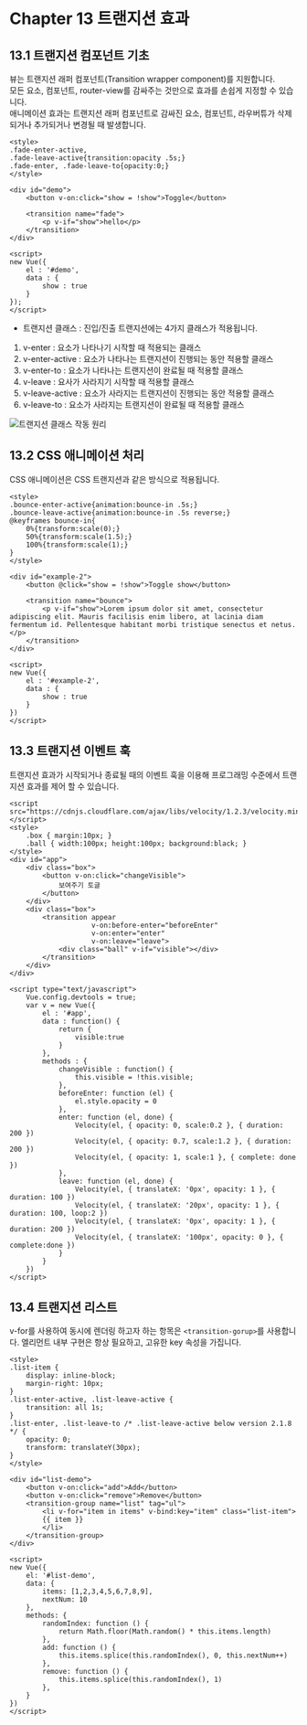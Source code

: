 # Chapter 13 트랜지션 효과

## 13.1 트랜지션 컴포넌트 기초

뷰는 트랜지션 래퍼 컴포넌트(Transition wrapper component)를 지원합니다.<br>
모든 요소, 컴포넌트, router-view를 감싸주는 것만으로 효과를 손쉽게 지정할 수 있습니다.<br>
애니메이션 효과는 트랜지션 래퍼 컴포넌트로 감싸진 요소, 컴포넌트, 라우버튜가 삭제되거나 추가되거나 변경될 때 발생합니다.

```
<style>
.fade-enter-active,
.fade-leave-active{transition:opacity .5s;}
.fade-enter, .fade-leave-to{opacity:0;}
</style>

<div id="demo">
    <button v-on:click="show = !show">Toggle</button>

    <transition name="fade">
        <p v-if="show">hello</p>
    </transition>
</div>

<script>
new Vue({
    el : '#demo',
    data : {
        show : true
    }
});
</script>
```

- 트랜지션 클래스 : 진입/진출 트랜지션에는 4가지 클래스가 적용됩니다.

1. v-enter : 요소가 나타나기 시작할 때 적용되는 클래스
2. v-enter-active : 요소가 나타나는 트랜지션이 진행되는 동안 적용할 클래스
3. v-enter-to : 요소가 나타나는 트랜지션이 완료될 때 적용할 클래스
4. v-leave : 요사가 사라지기 시작할 때 적용할 클래스
5. v-leave-active : 요소가 사라지는 트랜지션이 진행되는 동안 적용할 클래스
6. v-leave-to : 요소가 사라지는 트랜지션이 완료될 때 적용할 클래스

![트랜지션 클래스 작동 원리](https://kr.vuejs.org/images/transition.png)

## 13.2 CSS 애니메이션 처리

CSS 애니메이션은 CSS 트랜지션과 같은 방식으로 적용됩니다.

```
<style>
.bounce-enter-active{animation:bounce-in .5s;}
.bounce-leave-active{animation:bounce-in .5s reverse;}
@keyframes bounce-in{
    0%{transform:scale(0);}
    50%{transform:scale(1.5);}
    100%{transform:scale(1);}
}
</style>

<div id="example-2">
    <button @click="show = !show">Toggle show</button>
    
    <transition name="bounce">
        <p v-if="show">Lorem ipsum dolor sit amet, consectetur adipiscing elit. Mauris facilisis enim libero, at lacinia diam fermentum id. Pellentesque habitant morbi tristique senectus et netus.</p>
    </transition>
</div>

<script>
new Vue({
    el : '#example-2',
    data : {
        show : true
    }
})
</script>
```

## 13.3 트랜지션 이벤트 훅

트랜지션 효과가 시작되거나 종료될 때의 이벤트 훅을 이용해 프로그래밍 수준에서 트랜지션 효과를 제어 할 수 있습니다.

```
<script src="https://cdnjs.cloudflare.com/ajax/libs/velocity/1.2.3/velocity.min.js"></script>
<style>
    .box { margin:10px; }
    .ball { width:100px; height:100px; background:black; }
</style>
<div id="app">
    <div class="box">
        <button v-on:click="changeVisible">
            보여주기 토글
        </button>
    </div>
    <div class="box">
        <transition appear
                    v-on:before-enter="beforeEnter"
                    v-on:enter="enter"
                    v-on:leave="leave">
            <div class="ball" v-if="visible"></div>
        </transition>
    </div>
</div>

<script type="text/javascript">
    Vue.config.devtools = true;
    var v = new Vue({
        el : '#app',
        data : function() {
            return {
                visible:true
            }
        },
        methods : {
            changeVisible : function() {
                this.visible = !this.visible;
            },
            beforeEnter: function (el) {
                el.style.opacity = 0
            },
            enter: function (el, done) {
                Velocity(el, { opacity: 0, scale:0.2 }, { duration: 200 })
                Velocity(el, { opacity: 0.7, scale:1.2 }, { duration: 200 })
                Velocity(el, { opacity: 1, scale:1 }, { complete: done })
            },
            leave: function (el, done) {
                Velocity(el, { translateX: '0px', opacity: 1 }, { duration: 100 })
                Velocity(el, { translateX: '20px', opacity: 1 }, { duration: 100, loop:2 })
                Velocity(el, { translateX: '0px', opacity: 1 }, { duration: 200 })
                Velocity(el, { translateX: '100px', opacity: 0 }, { complete:done })
            }
        }
    })
</script>
```

## 13.4 트랜지션 리스트

v-for를 사용하여 동시에 렌더링 하고자 하는 항목은 `<transition-gorup>`를 사용합니다.
엘리먼트 내부 구현은 항상 필요하고, 고유한 key 속성을 가집니다.

```
<style>
.list-item {
    display: inline-block;
    margin-right: 10px;
}
.list-enter-active, .list-leave-active {
    transition: all 1s;
}
.list-enter, .list-leave-to /* .list-leave-active below version 2.1.8 */ {
    opacity: 0;
    transform: translateY(30px);
}
</style>

<div id="list-demo">
    <button v-on:click="add">Add</button>
    <button v-on:click="remove">Remove</button>
    <transition-group name="list" tag="ul">
        <li v-for="item in items" v-bind:key="item" class="list-item">
        {{ item }}
        </li>
    </transition-group>
</div>

<script>
new Vue({
    el: '#list-demo',
    data: {
        items: [1,2,3,4,5,6,7,8,9],
        nextNum: 10
    },
    methods: {
        randomIndex: function () {
            return Math.floor(Math.random() * this.items.length)
        },
        add: function () {
            this.items.splice(this.randomIndex(), 0, this.nextNum++)
        },
        remove: function () {
            this.items.splice(this.randomIndex(), 1)
        },
    }
})
</script>
```